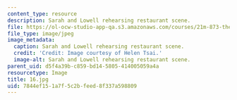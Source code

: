 ```yaml
---
content_type: resource
description: Sarah and Lowell rehearsing restaurant scene.
file: https://ol-ocw-studio-app-qa.s3.amazonaws.com/courses/21m-873-theater-arts-topics-fall-2004-january-iap-2005/7844ef151a7f5c2bfeed8f337a598809_16.jpg
file_type: image/jpeg
image_metadata:
  caption: Sarah and Lowell rehearsing restaurant scene.
  credit: 'Credit: Image courtesy of Helen Tsai.'
  image-alt: Sarah and Lowell rehearsing restaurant scene.
parent_uid: d5f4a39b-c859-bd14-5805-414005059a4a
resourcetype: Image
title: 16.jpg
uid: 7844ef15-1a7f-5c2b-feed-8f337a598809
---
```

